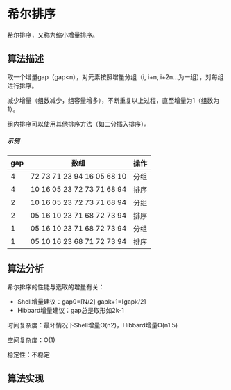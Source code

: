 # 希尔排序

希尔排序，又称为缩小增量排序。

## 算法描述

取一个增量gap（gap<n），对元素按照增量分组（i, i+n, i+2n...为一组），对每组进行排序。

减少增量（组数减少，组容量增多），不断重复以上过程，直至增量为1（组数为1）。

组内排序可以使用其他排序方法（如二分插入排序）。

##### 示例

<table>
	<thead>
		<tr>
		    <th>gap</th>		
		    <th>数组</th>
		    <th>操作</th>
	    </tr>
	</thead>
	<tbody>
    	<tr><td>4</td><td>72 73 71 23 94 16 05 68 10</td><td>分组</td></tr>
        <tr><td>4</td><td>10 16 05 23 72 73 71 68 94</td><td>排序</td></tr>
        <tr><td>2</td><td>10 16 05 23 72 73 71 68 94</td><td>分组</td></tr>
        <tr><td>2</td><td>05 16 10 23 71 68 72 73 94</td><td>排序</td></tr>
        <tr><td>1</td><td>05 16 10 23 71 68 72 73 94</td><td>分组</td></tr>
        <tr><td>1</td><td>05 10 16 23 68 71 72 73 94</td><td>排序</td></tr>
    </tbody>
</table>

## 算法分析
希尔排序的性能与选取的增量有关：

- Shell增量建议：gap0=[N/2] gapk+1=[gapk/2]
- Hibbard增量建议：gap总是取形如2k-1

时间复杂度：最坏情况下Shell增量O(n2)，Hibbard增量O(n1.5)

空间复杂度：O(1)

稳定性：不稳定

## 算法实现

